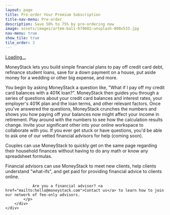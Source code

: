 ```yaml
---
layout: page
title: Pre-order Your Premium Subscription
title-nav-menu: Pre-order
description: Save 50% to 75% by pre-ordering now 
image: assets/images/artem-bali-679602-unsplash-800x533.jpg 
nav-menu: true
show_tile: true
tile_order: 3
---
```


<div class="content row">
    <div class="8u$ 12u$(medium) gumroad-container">
        <script src="https://gumroad.com/js/gumroad-embed.js"></script>
        <div class="gumroad-product-embed" data-gumroad-product-id="moneystack">
            <p>
                <a href="https://gumroad.com/l/moneystack">
                    Loading...
                </a>
            </p>
            <p>
                MoneyStack lets you build simple financial plans to pay off credit card debt, refinance student loans, save for a down payment on a house, put aside money for a wedding or other big expense, and more. 
            </p>
            <p>                
                You begin by asking MoneyStack a question like, "What if I pay off my credit card balances with a 401K loan?". MoneyStack then guides you through a series of questions about your credit card balances and interest rates, your employer's 401K plan and the loan terms, and other relevant factors. Once you've answered the questions, MoneyStack crunches the numbers and shows you how paying off your balances now might affect your income in retirement. Play around with the numbers to see how the calculation results change. Invite your significant other into your online workspace to collaborate with you. If you ever get stuck or have questions, you'd be able to ask one of our vetted financial advisors for help (coming soon). 
            </p>
            <p>                
                Couples can use MoneyStack to quickly get on the same page regarding their household finances without having to do any math or know any spreadsheet formulas. 
            </p>
            <p>                
                Financial advisors can use MoneyStack to meet new clients, help clients understand "what-ifs", and get paid for providing financial advice to clients online. 
                
                Are you a financial advisor? <a href="mailto:hello@moneystack.com">Contact us</a> to learn how to join our network of fee-only advisors.
            </p>
        </div>
    </div>
</div>
